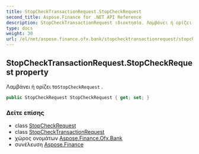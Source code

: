 ```yaml
---
title: StopCheckTransactionRequest.StopCheckRequest
second_title: Aspose.Finance for .NET API Reference
description: StopCheckTransactionRequest ιδιοκτησία. Λαμβάνει ή ορίζει τοStopCheckRequest .
type: docs
weight: 30
url: /el/net/aspose.finance.ofx.bank/stopchecktransactionrequest/stopcheckrequest/
---
```

## StopCheckTransactionRequest.StopCheckRequest property

Λαμβάνει ή ορίζει το`StopCheckRequest` .

```csharp
public StopCheckRequest StopCheckRequest { get; set; }
```

### Δείτε επίσης

* class [StopCheckRequest](../../stopcheckrequest/)
* class [StopCheckTransactionRequest](../)
* χώρος ονομάτων [Aspose.Finance.Ofx.Bank](../../stopchecktransactionrequest/)
* συνέλευση [Aspose.Finance](../../../)


